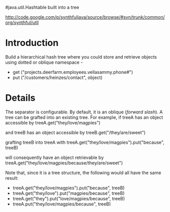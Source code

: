 #java.util.Hashtable built into a tree

http://code.google.com/p/synthfuljava/source/browse/#svn/trunk/common/org/synthful/util

# Introduction #
Build a hierarchical hash tree where you could store and retrieve objects using dotted or oblique namespace -
  * get ("projects.deerfarm.employees.vellasammy.phone#")
  * put ("/customers/heinzes/contact", object)


# Details #
The separator is configurable. By default, it is an oblique (_forward slash_).
A tree can be grafted into an existing tree. For example, if treeA has an object accessible by
treeA.get("they/love/magpies")

and treeB has an object accessible by
treeB.get("/they/are/sweet")

grafting treeB into treeA with
treeA.get("they/love/magpies").put("because", treeB)

will consequently have an object retrievable by
treeA.get("they/love/magpies/because/they/are/sweet")

Note that, since it is a tree structure, the following would all have the same result:
  * treeA.get("they/love/magpies").put("because", treeB)
  * treeA.get("they/love").put("magpies/because", treeB)
  * treeA.get("they").put("love/magpies/because", treeB)
  * treeA.put("they/love/magpies/because", treeB)